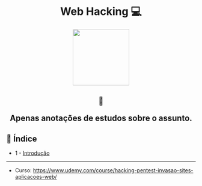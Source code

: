 <h1 align="center">Web Hacking 💻</h1>

<p align="center">
  <img src="https://img.ibxk.com.br/2021/09/29/29114121143179.jpg?ims=fit-in/220x220/filters:fill(ffffff)" width=150>
</p>

<h2 align="center">  
  
  :memo:
  
  Apenas anotações de estudos sobre o assunto. 
  
</h2>

## :robot: Índice

- 1 - [Introdução]()

---

- Curso: https://www.udemy.com/course/hacking-pentest-invasao-sites-aplicacoes-web/
